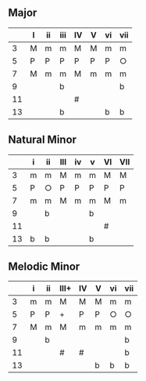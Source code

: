 ## Major

|     | I   | ii  | iii | IV  | V   | vi  | vii |
| --- | --- | --- | --- | --- | --- | --- | --- |
| 3   | M   | m   | m   | M   | M   | m   | m   |
| 5   | P   | P   | P   | P   | P   | P   | ○   |
| 7   | M   | m   | m   | M   | m   | m   | m   |
| 9   |     |     | b   |     |     |     | b   |
| 11  |     |     |     | #   |     |     |     |
| 13  |     |     | b   |     |     | b   | b   |

## Natural Minor

|     | i   | ii  | III | iv  | v   | VI  | VII |
| --- | --- | --- | --- | --- | --- | --- | --- |
| 3   | m   | m   | M   | m   | m   | M   | M   |
| 5   | P   | ○   | P   | P   | P   | P   | P   |
| 7   | m   | m   | M   | m   | m   | M   | m   |
| 9   |     | b   |     |     | b   |     |     |
| 11  |     |     |     |     |     | #   |     |
| 13  | b   | b   |     |     | b   |     |     |

## Melodic Minor

|     | i   | ii  | III+ | IV  | V   | vi  | vii |
| --- | --- | --- | ---- | --- | --- | --- | --- |
| 3   | m   | m   | M    | M   | M   | m   | m   |
| 5   | P   | P   | +    | P   | P   | ○   | ○   |
| 7   | M   | m   | M    | m   | m   | m   | m   |
| 9   |     | b   |      |     |     |     | b   |
| 11  |     |     | #    | #   |     |     | b   |
| 13  |     |     |      |     | b   | b   | b   |
